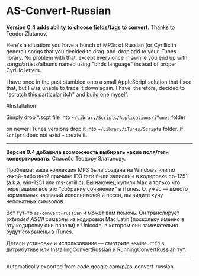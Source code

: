 # AS-Convert-Russian

**Version 0.4 adds ability to choose fields/tags to convert**. Thanks to Teodor Zlatanov.

Here's a situation: you have a bunch of MP3s of Russian (or Cyrillic in general) songs that you decided to drag-and-drop add to your iTunes library.  No problem with that, except every once in awhile you end up with songs/artists/albums named using "birds language" instead of proper Cyrillic letters.

I have once in the past stumbled onto a small AppleScript solution that fixed that, but I was unable to trace it down again.  I have, therefore, decided to "scratch this particular itch" and build one myself.

#Installation

Simply drop *.scpt file into `~/Library/Scripts/Applications/iTunes` folder

on newer iTunes versions drop it into `~/Library/iTunes/Scripts` folder. If `Scripts` does not exist - create it.

----

**Версия 0.4 добавила возможность выбирать какие поля/теги конвертировать**. Спасибо Теодору Златанову.

Проблема: ваша коллекция MP3 была создана на Windows или по какой–либо иной причине ID3 тэги были записаны в кодировке cp-1251 (a.k.a. win-1251 или ms-cyrillic).  Вы наконец купили Мак и только что перетащили все это "собрание сочинений" в iTunes.  О, ужас — вместо нормальных названий исполнителей и песен, вы видите кучу непонатных символов.

Вот тут–то `as-convert-russian` и может вам помочь.  Он транслирует _extended ASCII_ символы из кодировки Mac Latin (поскольку именно в эту кодировку они попали) в Unicode, в котором они замечательно будут сохранены в iTunes.

Детали установки и использование — смотрите `ReadMe.rtfd` в дитрибутиве или InstallingConvertRussian и  RunningConvertRussian тут.

----

Automatically exported from code.google.com/p/as-convert-russian
